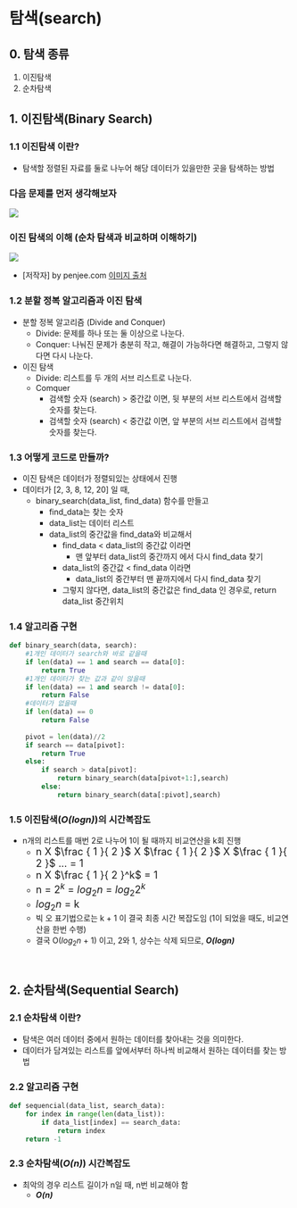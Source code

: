 # 탐색(search)


## 0. 탐색 종류

1. 이진탐색
2. 순차탐색


## 1. 이진탐색(Binary Search)

### 1.1 이진탐색 이란?

* 탐색할 정렬된 자료를 둘로 나누어 해당 데이터가 있을만한 곳을 탐색하는 방법

### 다음 문제를 먼저 생각해보자
<img src="https://www.fun-coding.org/00_Images/binarysearch.png" />

### 이진 탐색의 이해 (순차 탐색과 비교하며 이해하기)

<img src="https://www.mathwarehouse.com/programming/images/binary-vs-linear-search/binary-and-linear-search-animations.gif">

* [저작자] by penjee.com [이미지 출처](https://blog.penjee.com/binary-vs-linear-search-animated-gifs)

### 1.2 분할 정복 알고리즘과 이진 탐색

- 분할 정복 알고리즘 (Divide and Conquer)
  - Divide: 문제를 하나 또는 둘 이상으로 나눈다.
  - Conquer: 나눠진 문제가 충분히 작고, 해결이 가능하다면 해결하고, 그렇지 않다면 다시 나눈다.
- 이진 탐색
  - Divide: 리스트를 두 개의 서브 리스트로 나눈다.
  - Comquer
    - 검색할 숫자 (search) > 중간값 이면, 뒷 부분의 서브 리스트에서 검색할 숫자를 찾는다.
    - 검색할 숫자 (search) < 중간값 이면, 앞 부분의 서브 리스트에서 검색할 숫자를 찾는다.  

### 1.3 어떻게 코드로 만들까?

* 이진 탐색은 데이터가 정렬되있는 상태에서 진행
* 데이터가 [2, 3, 8, 12, 20] 일 때,
  - binary_search(data_list, find_data) 함수를 만들고
    - find_data는 찾는 숫자
    - data_list는 데이터 리스트
    - data_list의 중간값을 find_data와 비교해서
      - find_data < data_list의 중간값 이라면
        - 맨 앞부터 data_list의 중간까지 에서 다시 find_data 찾기
      - data_list의 중간값 < find_data 이라면
        - data_list의 중간부터 맨 끝까지에서 다시 find_data 찾기
      - 그렇지 않다면, data_list의 중간값은 find_data 인 경우로, return data_list 중간위치


### 1.4 알고리즘 구현

```python
def binary_search(data, search):
    #1개인 데이터가 search와 바로 같을때
    if len(data) == 1 and search == data[0]:
        return True
    #1개인 데이터가 찾는 값과 같이 않을때
    if len(data) == 1 and search != data[0]:
        return False
    #데이터가 없을때
    if len(data) == 0
        return False
    
    pivot = len(data)//2
    if search == data[pivot]:
        return True
    else:
        if search > data[pivot]:
            return binary_search(data[pivot+1:],search)
        else:
            return binary_search(data[:pivot],search)
```

### 1.5 이진탐색(***O($log n$)***)의 시간복잡도

* n개의 리스트를 매번 2로 나누어 1이 될 때까지 비교연산을 k회 진행
    - <font size=4em>n X $\frac { 1 }{ 2 }$ X $\frac { 1 }{ 2 }$ X $\frac { 1 }{ 2 }$ ... = 1</font>
    - <font size=4em>n X $\frac { 1 }{ 2 }^k$ = 1</font>
    - <font size=4em>n = $2^k$ = $log_2 n$ = $log_2 2^k$</font>
    - <font size=4em>$log_2 n$ = k</font>
    - 빅 오 표기법으로는 k + 1 이 결국 최종 시간 복잡도임 (1이 되었을 때도, 비교연산을 한번 수행)
    - 결국 O($log_2 n$ + 1) 이고, 2와 1, 상수는 삭제 되므로, ***O($log n$)***

<br>

## 2. 순차탐색(Sequential Search)

### 2.1 순차탐색 이란?

* 탐색은 여러 데이터 중에서 원하는 데이터를 찾아내는 것을 의미한다.
* 데이터가 담겨있는 리스트를 앞에서부터 하나씩 비교해서 원하는 데이터를 찾는 방법

### 2.2 알고리즘 구현

```python
def sequencial(data_list, search_data):
    for index in range(len(data_list)):
        if data_list[index] == search_data:
            return index
    return -1
```

### 2.3 순차탐색(***O(n)***) 시간복잡도

* 최악의 경우 리스트 길이가 n일 때, n번 비교해야 함
  - ***O(n)***